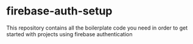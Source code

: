 # firebase-auth-setup
This repository contains all the boilerplate code you need  in order to get started with projects using firebase authentication  
